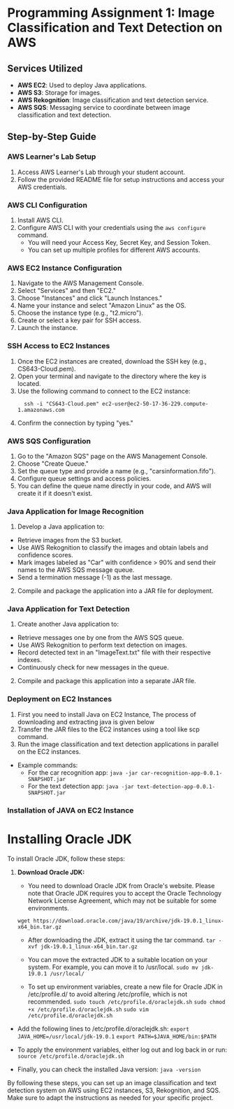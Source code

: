 # Programming Assignment 1: Image Classification and Text Detection on AWS

## Services Utilized
- **AWS EC2**: Used to deploy Java applications.
- **AWS S3**: Storage for images.
- **AWS Rekognition**: Image classification and text detection service.
- **AWS SQS**: Messaging service to coordinate between image classification and text detection.

## Step-by-Step Guide

### AWS Learner's Lab Setup
1. Access AWS Learner's Lab through your student account.
2. Follow the provided README file for setup instructions and access your AWS credentials.

### AWS CLI Configuration
1. Install AWS CLI.
2. Configure AWS CLI with your credentials using the `aws configure` command.
   - You will need your Access Key, Secret Key, and Session Token.
   - You can set up multiple profiles for different AWS accounts.

### AWS EC2 Instance Configuration
1. Navigate to the AWS Management Console.
2. Select "Services" and then "EC2."
3. Choose "Instances" and click "Launch Instances."
4. Name your instance and select "Amazon Linux" as the OS.
5. Choose the instance type (e.g., "t2.micro").
6. Create or select a key pair for SSH access.
7. Launch the instance.

### SSH Access to EC2 Instances
1. Once the EC2 instances are created, download the SSH key (e.g., CS643-Cloud.pem).
2. Open your terminal and navigate to the directory where the key is located.
3. Use the following command to connect to the EC2 instance:
    ```
      ssh -i "CS643-Cloud.pem" ec2-user@ec2-50-17-36-229.compute-1.amazonaws.com
    ```
4. Confirm the connection by typing "yes."

### AWS SQS Configuration
1. Go to the "Amazon SQS" page on the AWS Management Console.
2. Choose "Create Queue."
3. Set the queue type and provide a name (e.g., "carsinformation.fifo").
4. Configure queue settings and access policies.
5. You can define the queue name directly in your code, and AWS will create it if it doesn't exist.

### Java Application for Image Recognition
1. Develop a Java application to:
- Retrieve images from the S3 bucket.
- Use AWS Rekognition to classify the images and obtain labels and confidence scores.
- Mark images labeled as "Car" with confidence > 90% and send their names to the AWS SQS message queue.
- Send a termination message (-1) as the last message.
2. Compile and package the application into a JAR file for deployment.

### Java Application for Text Detection
1. Create another Java application to:
- Retrieve messages one by one from the AWS SQS queue.
- Use AWS Rekognition to perform text detection on images.
- Record detected text in an "ImageText.txt" file with their respective indexes.
- Continuously check for new messages in the queue.
2. Compile and package this application into a separate JAR file.

### Deployment on EC2 Instances
1. First you need to install Java on EC2 Instance, The process of downloading and extracting java is given below
2. Transfer the JAR files to the EC2 instances using a tool like scp command.
3. Run the image classification and text detection applications in parallel on the EC2 instances.
- Example commands:
  - For the car recognition app: `java -jar car-recognition-app-0.0.1-SNAPSHOT.jar`
  - For the text detection app: `java -jar text-detection-app-0.0.1-SNAPSHOT.jar`


### Installation of JAVA on EC2 Instance
# Installing Oracle JDK

To install Oracle JDK, follow these steps:

1. **Download Oracle JDK:**
   - You need to download Oracle JDK from Oracle's website. Please note that Oracle JDK requires you to accept the Oracle Technology Network License Agreement, which may not be suitable for some environments.
   
   ```wget https://download.oracle.com/java/19/archive/jdk-19.0.1_linux-x64_bin.tar.gz```

   - After downloading the JDK, extract it using the tar command.
   ```tar -xvf jdk-19.0.1_linux-x64_bin.tar.gz```

   - You can move the extracted JDK to a suitable location on your system. For example, you can move it to /usr/local.
   ```sudo mv jdk-19.0.1 /usr/local/```

   - To set up environment variables, create a new file for Oracle JDK in /etc/profile.d/ to avoid altering /etc/profile,   which is not recommended.
    ```sudo touch /etc/profile.d/oraclejdk.sh```
    ```sudo chmod +x /etc/profile.d/oraclejdk.sh```
    ```sudo vim /etc/profile.d/oraclejdk.sh```

  - Add the following lines to /etc/profile.d/oraclejdk.sh:
  ```export JAVA_HOME=/usr/local/jdk-19.0.1```
  ```export PATH=$JAVA_HOME/bin:$PATH```
  

  - To apply the environment variables, either log out and log back in or run:
  ```source /etc/profile.d/oraclejdk.sh```

  - Finally, you can check the installed Java version:
  ```java -version```



By following these steps, you can set up an image classification and text detection system on AWS using EC2 instances, S3, Rekognition, and SQS. Make sure to adapt the instructions as needed for your specific project.

